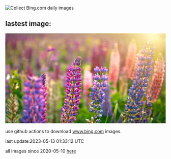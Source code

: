 ![Collect Bing.com daily images](https://github.com/counter2015/bing-daily-images/workflows/Collect%20Bing.com%20daily%20images/badge.svg)
## lastest image:
![](images/WildLupine.jpg)

use github actions to download www.bing.com images.

last update:2023-05-13 01:33:12 UTC

all images since 2020-05-10 [here](https://github.com/counter2015/bing-daily-images/tree/master/images) 
